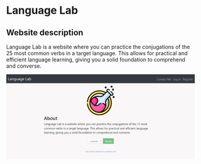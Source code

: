 # Language Lab

## Website description
Language Lab is a website where you can practice the conjugations of the 25 most common verbs in a target language.
This allows for practical and efficient language learning, giving you a solid foundation to comprehend and converse.

<img src="/static/front_page.png" width = 700>
